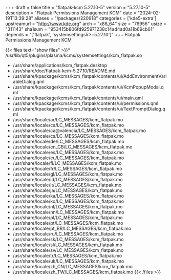 +++
draft = false
title = "flatpak-kcm 5.27.10-5"
version = "5.27.10-5"
description = "Flatpak Permissions Management KCM"
date = "2024-02-19T13:39:28"
aliases = "/packages/220918"
categories = ['kde5-extra']
upstreamurl = "http://www.kde.org"
arch = "x86_64"
size = "76956"
usize = "311143"
sha1sum = "953415b806fd925971238c14ad4ad0a11b69cb61"
depends = "['flatpak', 'systemsettings5>=5.27.10']"
+++
Flatpak Permissions Management KCM

{{< files text="show files" >}}* /usr/lib/qt5/plugins/plasma/kcms/systemsettings/kcm_flatpak.so
* /usr/share/applications/kcm_flatpak.desktop
* /usr/share/doc/flatpak-kcm-5.27.10/README.md
* /usr/share/kpackage/kcms/kcm_flatpak/contents/ui/AddEnvironmentVariableDialog.qml
* /usr/share/kpackage/kcms/kcm_flatpak/contents/ui/KcmPopupModal.qml
* /usr/share/kpackage/kcms/kcm_flatpak/contents/ui/main.qml
* /usr/share/kpackage/kcms/kcm_flatpak/contents/ui/permissions.qml
* /usr/share/kpackage/kcms/kcm_flatpak/contents/ui/TextPromptDialog.qml
* /usr/share/locale/ar/LC_MESSAGES/kcm_flatpak.mo
* /usr/share/locale/ca/LC_MESSAGES/kcm_flatpak.mo
* /usr/share/locale/ca@valencia/LC_MESSAGES/kcm_flatpak.mo
* /usr/share/locale/cs/LC_MESSAGES/kcm_flatpak.mo
* /usr/share/locale/de/LC_MESSAGES/kcm_flatpak.mo
* /usr/share/locale/en_GB/LC_MESSAGES/kcm_flatpak.mo
* /usr/share/locale/es/LC_MESSAGES/kcm_flatpak.mo
* /usr/share/locale/eu/LC_MESSAGES/kcm_flatpak.mo
* /usr/share/locale/fi/LC_MESSAGES/kcm_flatpak.mo
* /usr/share/locale/fr/LC_MESSAGES/kcm_flatpak.mo
* /usr/share/locale/gl/LC_MESSAGES/kcm_flatpak.mo
* /usr/share/locale/id/LC_MESSAGES/kcm_flatpak.mo
* /usr/share/locale/it/LC_MESSAGES/kcm_flatpak.mo
* /usr/share/locale/ja/LC_MESSAGES/kcm_flatpak.mo
* /usr/share/locale/ka/LC_MESSAGES/kcm_flatpak.mo
* /usr/share/locale/ko/LC_MESSAGES/kcm_flatpak.mo
* /usr/share/locale/nl/LC_MESSAGES/kcm_flatpak.mo
* /usr/share/locale/nn/LC_MESSAGES/kcm_flatpak.mo
* /usr/share/locale/pl/LC_MESSAGES/kcm_flatpak.mo
* /usr/share/locale/pt/LC_MESSAGES/kcm_flatpak.mo
* /usr/share/locale/pt_BR/LC_MESSAGES/kcm_flatpak.mo
* /usr/share/locale/ru/LC_MESSAGES/kcm_flatpak.mo
* /usr/share/locale/sk/LC_MESSAGES/kcm_flatpak.mo
* /usr/share/locale/sl/LC_MESSAGES/kcm_flatpak.mo
* /usr/share/locale/sv/LC_MESSAGES/kcm_flatpak.mo
* /usr/share/locale/tr/LC_MESSAGES/kcm_flatpak.mo
* /usr/share/locale/uk/LC_MESSAGES/kcm_flatpak.mo
* /usr/share/locale/zh_CN/LC_MESSAGES/kcm_flatpak.mo
* /usr/share/locale/zh_TW/LC_MESSAGES/kcm_flatpak.mo
{{< /files >}}